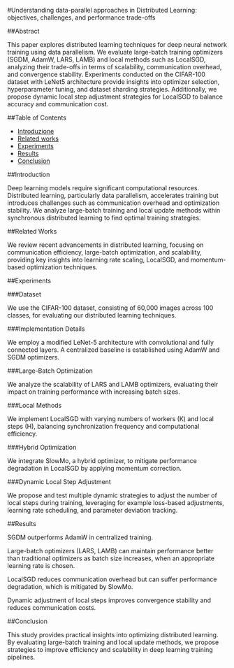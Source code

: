 #Understanding data-parallel approaches in Distributed Learning: objectives, challenges, and performance trade-offs

##Abstract

This paper explores distributed learning techniques for deep neural network training using data parallelism. We evaluate large-batch training optimizers (SGDM, AdamW, LARS, LAMB) and local methods such as LocalSGD, analyzing their trade-offs in terms of scalability, communication overhead, and convergence stability. Experiments conducted on the CIFAR-100 dataset with LeNet5 architecture provide insights into optimizer selection, hyperparameter tuning, and dataset sharding strategies. Additionally, we propose dynamic local step adjustment strategies for LocalSGD to balance accuracy and communication cost.

##Table of Contents

- [Introduzione](#introduction)  
- [Related works](#related-works)  
- [Experiments](#experiments)  
- [Results](#results)  
- [Conclusion](#conclusion) 

##Introduction

Deep learning models require significant computational resources. Distributed learning, particularly data parallelism, accelerates training but introduces challenges such as communication overhead and optimization stability. We analyze large-batch training and local update methods within synchronous distributed learning to find optimal training strategies.

##Related Works

We review recent advancements in distributed learning, focusing on communication efficiency, large-batch optimization, and scalability, providing key insights into learning rate scaling, LocalSGD, and momentum-based optimization techniques.

##Experiments

###Dataset

We use the CIFAR-100 dataset, consisting of 60,000 images across 100 classes, for evaluating our distributed learning techniques.

###Implementation Details

We employ a modified LeNet-5 architecture with convolutional and fully connected layers. A centralized baseline is established using AdamW and SGDM optimizers.

###Large-Batch Optimization

We analyze the scalability of LARS and LAMB optimizers, evaluating their impact on training performance with increasing batch sizes.

###Local Methods

We implement LocalSGD with varying numbers of workers (K) and local steps (H), balancing synchronization frequency and computational efficiency.

###Hybrid Optimization

We integrate SlowMo, a hybrid optimizer, to mitigate performance degradation in LocalSGD by applying momentum correction.

###Dynamic Local Step Adjustment

We propose and test multiple dynamic strategies to adjust the number of local steps during training, leveraging for example loss-based adjustments, learning rate scheduling, and parameter deviation tracking.

##Results

SGDM outperforms AdamW in centralized training.

Large-batch optimizers (LARS, LAMB) can maintain performance better than traditional optimizers as batch size increases, when an appropriate learning rate is chosen.

LocalSGD reduces communication overhead but can suffer performance degradation, which is mitigated by SlowMo.

Dynamic adjustment of local steps improves convergence stability and reduces communication costs.

##Conclusion

This study provides practical insights into optimizing distributed learning. By evaluating large-batch training and local update methods, we propose strategies to improve efficiency and scalability in deep learning training pipelines.


